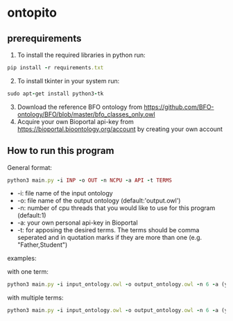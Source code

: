 # ontopito

## prerequirements

1. To install the required libraries in python run:
```ruby
pip install -r requirements.txt
```
2. To install tkinter in your system run:
```ruby
sudo apt-get install python3-tk
```
3. Download the reference BFO ontology from https://github.com/BFO-ontology/BFO/blob/master/bfo_classes_only.owl 
4. Acquire your own Bioportal api-key from https://bioportal.bioontology.org/account by creating your own account

## How to run this program

General format:
```ruby
python3 main.py -i INP -o OUT -n NCPU -a API -t TERMS
```

- \-i: file name of the input ontology
- \-o: file name of the output ontology (default:'output.owl')
- \-n: number of cpu threads that you would like to use for this program (default:1)
- \-a: your own personal api-key in Bioportal
- \-t: for apposing the desired terms. The terms should be comma seperated and in quotation marks if they are more than one (e.g. "Father,Student")

examples:

with one term:
```ruby
python3 main.py -i input_ontology.owl -o output_ontology.owl -n 6 -a (your api-key) -t Human
```
with multiple terms:

```ruby
python3 main.py -i input_ontology.owl -o output_ontology.owl -n 6 -a (your api-key) -t "Father,Student"
```

